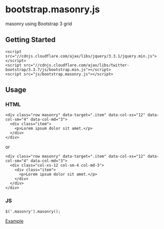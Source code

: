 # bootstrap.masonry.js
masonry using Bootstrap 3 grid


## Getting Started
```
<script src="//cdnjs.cloudflare.com/ajax/libs/jquery/3.3.1/jquery.min.js"></script>
<script src="//cdnjs.cloudflare.com/ajax/libs/twitter-bootstrap/3.3.7/js/bootstrap.min.js"></script>
<script src="js/bootstrap.masonry.js"></script>
```

## Usage
### HTML
```
<div class="row masonry" data-target=".item" data-col-xs="12" data-col-sm="4" data-col-md="3">
  <div class="item">
    <p>Lorem ipsum dolor sit amet.</p>
  </div>
</div>
```
or
```
<div class="row masonry" data-target=".item" data-col-xs="12" data-col-sm="4" data-col-md="3">
  <div class="col-xs-12 col-sm-4 col-md-3">
    <div class="item">
      <p>Lorem ipsum dolor sit amet.</p>
    </div>
  </div>
</div>
```
### JS
```
$('.masonry').masonry();
```

[Example](http://htmlpreview.github.io/?https://github.com/gustavoconci/bootstrap.masonry.js/blob/master/index.html)
